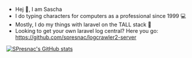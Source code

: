 - Hej 👋, I am Sascha
- I do typing characters for computers as a professional since 1999 💻
- Mostly, I do my things with laravel on the TALL stack 💪
- Looking to get your own laravel log central? Here you go: https://github.com/spresnac/logcrawler2-server

[![SPresnac's GitHub stats](https://github-readme-stats.vercel.app/api?username=spresnac)](https://github.com/anuraghazra/github-readme-stats)

<!--
**spresnac/spresnac** is a ✨ _special_ ✨ repository because its `README.md` (this file) appears on your GitHub profile.

Here are some ideas to get you started:

- 🔭 I’m currently working on ...
- 🌱 I’m currently learning ...
- 👯 I’m looking to collaborate on ...
- 🤔 I’m looking for help with ...
- 💬 Ask me about ...
- 📫 How to reach me: ...
- 😄 Pronouns: ...
- ⚡ Fun fact: ...
-->
